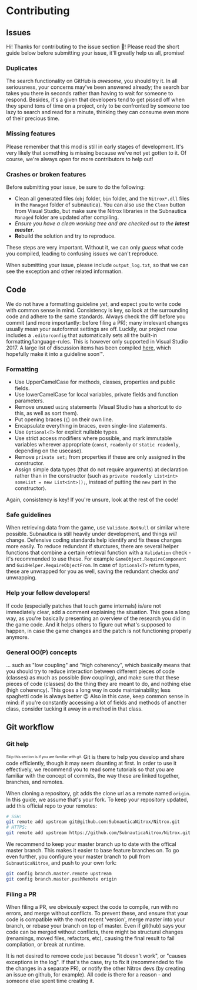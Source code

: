 # Contributing

## Issues
Hi! Thanks for contributing to the issue section :clap:! Please read the short guide below before submitting your issue, it'll greatly help us all, promise!

### Duplicates
The search functionality on GitHub is *awesome*, you should try it. In all seriousness, your concerns may've been answered already; the search bar takes you there in seconds rather than having to wait for someone to respond.
Besides, it's a given that developers tend to get pissed off when they spend tons of time on a project, only to be confronted by someone too lazy to search and read for a minute, thinking they can consume even more of their precious time.

### Missing features
Please remember that this mod is still in early stages of development. It's very likely that something is missing because we've not yet gotten to it. Of course, we're always open for more contributors to help out!

### Crashes or broken features
Before submitting your issue, be sure to do the following:
- Clean all generated files (`obj` folder, `bin` folder, and the `Nitrox*.dll` files in the `Managed` folder of subnautica). You can also use the `Clean` button from Visual Studio, but make sure the Nitrox libraries in the Subnautica `Managed` folder are updated after compiling.
- *Ensure you have a clean working tree and are checked out to the **latest master***.
- **Re**build the solution and try to reproduce.

These steps are very important. Without it, we can only *guess* what code you compiled, leading to confusing issues we can't reproduce.

When submitting your issue, please include `output_log.txt`, so that we can see the exception and other related information.

## Code
We do not have a formatting guideline *yet*, and expect you to write code with common sense in mind. Consistency is key, so look at the surrounding code and adhere to the same standards. Always check the diff before you commit (and more importantly: before filing a PR); many irrelevant changes usually mean your autoformat settings are off. Luckily, our project now includes a `.editorconfig` that automatically sets all the built-in formatting/language-rules. This is however only supported in Visual Studio 2017.
A large list of discussion items has been compiled [here](https://github.com/SubnauticaNitrox/Nitrox/issues/36), which hopefully make it into a guideline soon™.

### Formatting
- Use UpperCamelCase for methods, classes, properties and public fields.
- Use lowerCamelCase for local variables, private fields and function parameters.
- Remove unused `using` statements (Visual Studio has a shortcut to do this, as well as sort them).
- Put opening braces (`{`) on their own line.
- Encapsulate everything in braces, even single-line statements.
- Use `Optional<T>` for explicit nullable types.
- Use strict access modifiers where possible, and mark immutable variables wherever appropriate (`const`, `readonly` or `static readonly`, depending on the usecase).
- Remove `private set;` from properties if these are only assigned in the constructor.
- Assign simple data types (that do not require arguments) at declaration rather than in the constructor (such as `private readonly List<int> someList = new List<int>();`, instead of putting the `new` part in the constructor).

Again, consistency is key! If you're unsure, look at the rest of the code!

### Safe guidelines
When retrieving data from the game, use `Validate.NotNull` or similar where possible. Subnautica is still heavily under development, and things *will* change. Defensive coding standards help identify and fix these changes more easily.
To reduce redundant if sturctures, there are several helper functions that combine a certain retrieval function with a `Validation` check - it's recommended to use these. For example `GameObject.RequireComponent` and `GuidHelper.RequireObjectFrom`. In case of `Optional<T>` return types, these are unwrapped for you as well, saving the redundant checks *and* unwrapping.

### Help your fellow developers!
If code (especially patches that touch game internals) is/are not immediately clear, add a comment explaining the situation. This goes a long way, as you're basically presenting an overview of the research you did in the game code. And it helps others to figure out what's supposed to happen, in case the game changes and the patch is not functioning properly anymore.

### General OO(P) concepts
... such as "low coupling" and "high coherency", which basically means that you should try to reduce interaction between different pieces of code (classes) as much as possible (low coupling), and make sure that these pieces of code (classes) do the thing they are meant to do, and nothing else (high coherency). This goes a long way in code maintainability; less spaghetti code is always better :wink:
Also in this case, keep common sense in mind: if you're constantly accessing a lot of fields and methods of another class, consider tucking it away in a method in that class.

## Git workflow
### Git help
<sub><sup>Skip this section is if you are familiar with git.</sup></sub>
Git is there to help you develop and share code efficiently, though it may seem daunting at first. In order to use it effectively, we recommend you to read some tutorials so that you are familiar with the concept of commits, the way these are linked together, branches, and remotes.

When cloning a repository, git adds the clone url as a remote named `origin`. In this guide, we assume that's your fork. To keep your repository updated, add this official repo to your remotes:
```bash
# SSH:
git remote add upstream git@github.com:SubnauticaNitrox/Nitrox.git
# HTTPS:
git remote add upstream https://github.com/SubnauticaNitrox/Nitrox.git
```

We recommend to keep your master branch up to date with the offical master branch. This makes it easier to base feature branches on.
To go even further, you configure your master branch to pull from `SubnauticaNitrox`, and push to your own fork:
```bash
git config branch.master.remote upstream
git config branch.master.pushRemote origin
```

### Filing a PR
When filing a PR, we obviously expect the code to compile, run with no errors, and merge without conflicts.
To prevent these, and ensure that your code is compatible with the most recent 'version',
merge master into your branch, or rebase your branch on top of master. Even if git(hub) says your code can be merged without conflicts, there might be structural changes (renamings, moved files, refactors, etc), causing the final result to fail compilation, or break at runtime.

It is not desired to remove code just because "it doesn't work", or "causes exceptions in the log". If that's the case, try to fix it (recommended to file the changes in a separate PR), or notify the other Nitrox devs (by creating an issue on github, for example). All code is there for a reason - and someone else spent time creating it.
